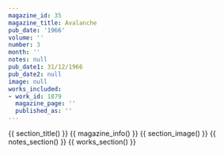 ```yaml
---
magazine_id: 35
magazine_title: Avalanche
pub_date: '1966'
volume: ''
number: 3
month: ''
notes: null
pub_date1: 31/12/1966
pub_date2: null
image: null
works_included:
- work_id: 1879
  magazine_page: ''
  published_as: ''
---
```


{{ section_title() }}
{{ magazine_info() }}
{{ section_image() }}
{{ notes_section() }}
{{ works_section() }}
